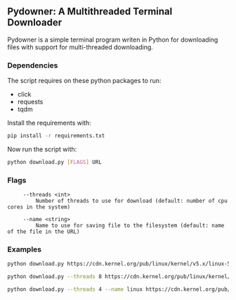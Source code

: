 ## Pydowner: A Multithreaded Terminal Downloader

Pydowner is a simple terminal program writen in Python for downloading files with support for multi-threaded downloading.

### Dependencies 
The script requires on these python packages to run:
* click
* requests
* tqdm

Install the requirements with:

```bash
pip install -r requirements.txt
```

Now run the script with:

```bash
python download.py [FLAGS] URL
```

### Flags

```plaintext
     --threads <int>
         Number of threads to use for download (default: number of cpu cores in the system)

     --name <string>
         Name to use for saving file to the filesystem (default: name of the file in the URL)	
```

### Examples

```bash
python download.py https://cdn.kernel.org/pub/linux/kernel/v5.x/linux-5.10.1.tar.xz
```

```bash
python download.py --threads 8 https://cdn.kernel.org/pub/linux/kernel/v5.x/linux-5.10.1.tar.xz
```

```bash
python download.py --threads 4 --name linux https://cdn.kernel.org/pub/linux/kernel/v5.x/linux-5.10.1.tar.xz
```
